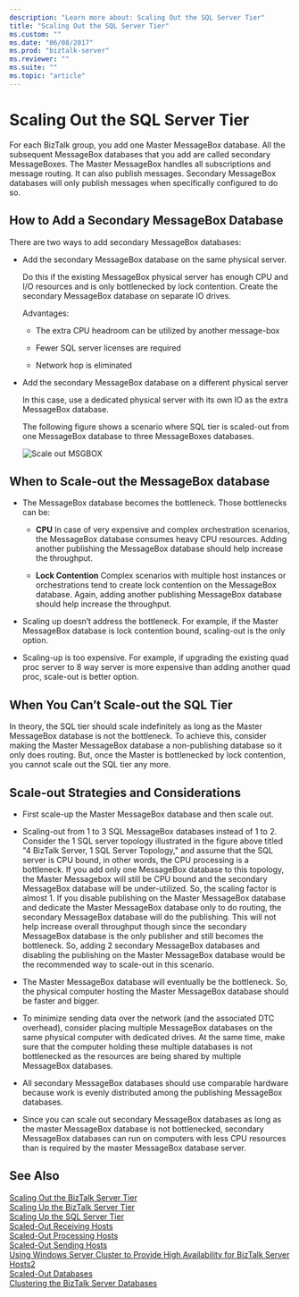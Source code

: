 ```yaml
---
description: "Learn more about: Scaling Out the SQL Server Tier"
title: "Scaling Out the SQL Server Tier"
ms.custom: ""
ms.date: "06/08/2017"
ms.prod: "biztalk-server"
ms.reviewer: ""
ms.suite: ""
ms.topic: "article"
---
```

# Scaling Out the SQL Server Tier
For each BizTalk group, you add one Master MessageBox database. All the subsequent MessageBox databases that you add are called secondary MessageBoxes. The Master MessageBox handles all subscriptions and message routing. It can also publish messages. Secondary MessageBox databases will only publish messages when specifically configured to do so.  
  
## How to Add a Secondary MessageBox Database  
 There are two ways to add secondary MessageBox databases:  
  
- Add the secondary MessageBox database on the same physical server.  
  
   Do this if the existing MessageBox physical server has enough CPU and I/O resources and is only bottlenecked by lock contention. Create the secondary MessageBox database on separate IO drives.  
  
   Advantages:  
  
  -   The extra CPU headroom can be utilized by another message-box  
  
  -   Fewer SQL server licenses are required  
  
  -   Network hop is eliminated  
  
- Add the secondary MessageBox database on a different physical server  
  
   In this case, use a dedicated physical server with its own IO as the extra MessageBox database.  
  
  The following figure shows a scenario where SQL tier is scaled-out from one MessageBox database to three MessageBoxes databases.  
  
  ![Scale out MSGBOX](../core/media/scaleoutmsgbox.gif "ScaleOutMSGBOX")  
  
## When to Scale-out the MessageBox database  
  
-   The MessageBox database becomes the bottleneck. Those bottlenecks can be:  
  
    -   **CPU** In case of very expensive and complex orchestration scenarios, the MessageBox database consumes heavy CPU resources. Adding another publishing the MessageBox database should help increase the throughput.  
  
    -   **Lock Contention** Complex scenarios with multiple host instances or orchestrations tend to create lock contention on the MessageBox database. Again, adding another publishing MessageBox database should help increase the throughput.  
  
-   Scaling up doesn’t address the bottleneck. For example, if the Master MessageBox database is lock contention bound, scaling-out is the only option.  
  
-   Scaling-up is too expensive. For example, if upgrading the existing quad proc server to 8 way server is more expensive than adding another quad proc, scale-out is better option.  
  
## When You Can’t Scale-out the SQL Tier  
 In theory, the SQL tier should scale indefinitely as long as the Master MessageBox database is not the bottleneck. To achieve this, consider making the Master MessageBox database a non-publishing database so it only does routing. But, once the Master is bottlenecked by lock contention, you cannot scale out the SQL tier any more.  
  
## Scale-out Strategies and Considerations  
  
-   First scale-up the Master MessageBox database and then scale out.  
  
-   Scaling-out from 1 to 3 SQL MessageBox databases instead of 1 to 2. Consider the 1 SQL server topology illustrated in the figure above titled "4 BizTalk Server, 1 SQL Server Topology," and assume that the SQL server is CPU bound, in other words, the CPU processing is a bottleneck. If you add only one MessageBox database to this topology, the Master Messagebox will still be CPU bound and the secondary MessageBox database will be under-utilized. So, the scaling factor is almost 1. If you disable publishing on the Master MessageBox database and dedicate the Master MessageBox database only to do routing, the secondary MessageBox database will do the publishing. This will not help increase overall throughput though since the secondary MessageBox database is the only publisher and still becomes the bottleneck. So, adding 2 secondary MessageBox databases and disabling the publishing on the Master MessageBox database would be the recommended way to scale-out in this scenario.  
  
-   The Master MessageBox database will eventually be the bottleneck. So, the physical computer hosting the Master MessageBox database should be faster and bigger.  
  
-   To minimize sending data over the network (and the associated DTC overhead), consider placing multiple MessageBox databases on the same physical computer with dedicated drives. At the same time, make sure that the computer holding these multiple databases is not bottlenecked as the resources are being shared by multiple MessageBox databases.  
  
-   All secondary MessageBox databases should use comparable hardware because work is evenly distributed among the publishing MessageBox databases.  
  
-   Since you can scale out secondary MessageBox databases as long as the master MessageBox database is not bottlenecked, secondary MessageBox databases can run on computers with less CPU resources than is required by the master MessageBox database server.  
  
## See Also  
 [Scaling Out the BizTalk Server Tier](../core/scaling-out-the-biztalk-server-tier.md)   
 [Scaling Up the BizTalk Server Tier](../core/scaling-up-the-biztalk-server-tier.md)   
 [Scaling Up the SQL Server Tier](../core/scaling-up-the-sql-server-tier.md)   
 [Scaled-Out Receiving Hosts](../core/scaled-out-receiving-hosts.md)   
 [Scaled-Out Processing Hosts](../core/scaled-out-processing-hosts.md)   
 [Scaled-Out Sending Hosts](../core/scaled-out-sending-hosts.md)   
 [Using Windows Server Cluster to Provide High Availability for BizTalk Server Hosts2](../core/use-windows-cluster-to-provide-high-availability-for-biztalk-hosts.md)   
 [Scaled-Out Databases](../core/scaled-out-databases.md)   
 [Clustering the BizTalk Server Databases](../core/clustering-the-biztalk-server-databases1.md)
